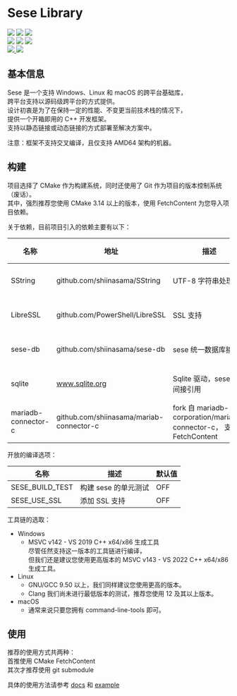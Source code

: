 # Sese Library

<div>
  <img src="https://img.shields.io/static/v1?label=license&message=Apache-2.0&color=red"/>
  <img src="https://img.shields.io/static/v1?label=language&message=C%2B%2B%2020&color=greed&logo=cplusplus"/>
  <img src="https://img.shields.io/static/v1?label=build%20system&message=CMake&color=greed&logo=cmake"/>
  <br>
  <img src="https://img.shields.io/static/v1?label&message=windows&color=blue&logo=windows"/>
  <img src="https://img.shields.io/static/v1?label&message=linux&color=blue&logo=linux"/>
  <img src="https://img.shields.io/static/v1?label&message=macOS&color=blue&logo=apple"/>
  <br>
  <a href="mailto://shiina_kaoru@outlook.com">
  <img src="https://img.shields.io/static/v1?label=email&message=SHIINA_KAORU@Outlook.com&color=skyblue&logo=gmail"/>
  </a>
  <img src="https://img.shields.io/static/v1?label=QQ&message=995602964&color=skyblue&logo=tencentqq"/>
</div>

## 基本信息

Sese 是一个支持 Windows、Linux 和 macOS 的跨平台基础库，<br>
跨平台支持以源码级跨平台的方式提供。<br>
设计初衷是为了在保持一定的性能、不变更当前技术栈的情况下，<br>
提供一个开箱即用的 C++ 开发框架。<br>
支持以静态链接或动态链接的方式部署至解决方案中。

注意：框架不支持交叉编译，且仅支持 AMD64 架构的机器。

## 构建

项目选择了 CMake 作为构建系统，同时还使用了 Git 作为项目的版本控制系统（废话）。<br>
其中，强烈推荐您使用 CMake 3.14 以上的版本，使用 FetchContent 为您导入项目依赖。

关于依赖，目前项目引入的依赖主要有以下：

| 名称                  | 地址                                       | 描述                                                               | 状态  |
|---------------------|------------------------------------------|------------------------------------------------------------------|-----|
| SString             | github.com/shiinasama/SString            | UTF-8 字符串处理                                                      | 已合并 |
| LibreSSL            | github.com/PowerShell/LibreSSL           | SSL 支持                                                           | 已合并 |
| sese-db             | github.com/shiinasama/sese-db            | sese 统一数据库接口                                                     | 计划内 |
| sqlite              | www.sqlite.org                           | Sqlite 驱动，sese-db 间接引用                                           | 计划内 |
| mariadb-connector-c | github.com/shiinasama/mariab-connector-c | fork 自 mariadb-corporation/mariadb-connector-c， 支持了 FetchContent | 计划内 |

开放的编译选项：

| 名称              | 描述            | 默认值 |
|-----------------|---------------|-----|
| SESE_BUILD_TEST | 构建 sese 的单元测试 | OFF |
| SESE_USE_SSL    | 添加 SSL 支持     | OFF |

工具链的选取：

- Windows
    - MSVC v142 - VS 2019 C++ x64/x86 生成工具<br>尽管任然支持这一版本的工具链进行编译，<br>但我们还是建议您使用更高版本的
      MSVC v143 - VS 2022 C++ x64/x86 生成工具。
- Linux
    - GNU/GCC 9.50 以上，我们同样建议您使用更高的版本。
    - Clang 我们尚未进行最低版本的测试，推荐您使用 12 及其以上版本。
- macOS
    - 通常来说只要您拥有 command-line-tools 即可。

## 使用

推荐的使用方式共两种：<br>
首推使用 CMake FetchContent <br>
其次才推荐使用 git submodule

具体的使用方法请参考 [docs](docs/readme.md) 和 [example](example/CMakeLists.txt)